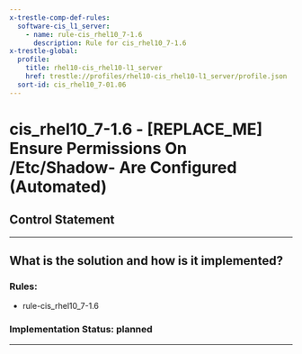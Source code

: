 ```yaml
---
x-trestle-comp-def-rules:
  software-cis_l1_server:
    - name: rule-cis_rhel10_7-1.6
      description: Rule for cis_rhel10_7-1.6
x-trestle-global:
  profile:
    title: rhel10-cis_rhel10-l1_server
    href: trestle://profiles/rhel10-cis_rhel10-l1_server/profile.json
  sort-id: cis_rhel10_7-01.06
---
```


# cis_rhel10_7-1.6 - \[REPLACE_ME\] Ensure Permissions On /Etc/Shadow- Are Configured (Automated)

## Control Statement

______________________________________________________________________

## What is the solution and how is it implemented?

<!-- For implementation status enter one of: implemented, partial, planned, alternative, not-applicable -->

<!-- Note that the list of rules under ### Rules: is read-only and changes will not be captured after assembly to JSON -->

<!-- Add control implementation description here for control: cis_rhel10_7-1.6 -->

### Rules:

  - rule-cis_rhel10_7-1.6

### Implementation Status: planned

______________________________________________________________________
